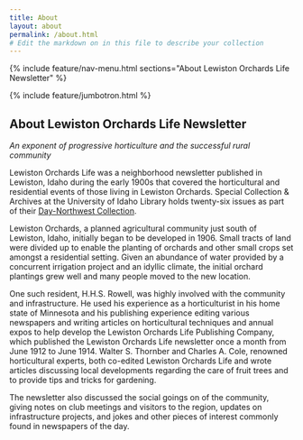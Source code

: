 ```yaml
---
title: About
layout: about
permalink: /about.html
# Edit the markdown on in this file to describe your collection
---
```

{% include feature/nav-menu.html sections="About Lewiston Orchards Life Newsletter" %} 

{% include feature/jumbotron.html %} 

## About Lewiston Orchards Life Newsletter

*An exponent of progressive horticulture and the successful rural community*

Lewiston Orchards Life was a neighborhood newsletter published in Lewiston, Idaho during the early 1900s that covered the horticultural and residential events of those living in Lewiston Orchards. Special Collection & Archives at the University of Idaho Library holds twenty-six issues as part of their [Day-Northwest Collection](https://alliance-primo.hosted.exlibrisgroup.com/permalink/f/11k6kk2/CP71138804070001451).

Lewiston Orchards, a planned agricultural community just south of Lewiston, Idaho, initially began to be developed in 1906. Small tracts of land were divided up to enable the planting of orchards and other small crops set amongst a residential setting. Given an abundance of water provided by a concurrent irrigation project and an idyllic climate, the initial orchard plantings grew well and many people moved to the new location. 

One such resident, H.H.S. Rowell, was highly involved with the community and infrastructure. He used his experience as a horticulturist in his home state of Minnesota and his publishing experience editing various newspapers and writing articles on horticultural techniques and annual expos to help develop the Lewiston Orchards Life Publishing Company, which published the Lewiston Orchards Life newsletter once a month from June 1912 to June 1914. Walter S. Thornber and Charles A. Cole, renowned horticultural experts, both co-edited Lewiston Orchards Life and wrote articles discussing local developments regarding the care of fruit trees and to provide tips and tricks for gardening. 

The newsletter also discussed the social goings on of the community, giving notes on club meetings and visitors to the region, updates on infrastructure projects, and jokes and other pieces of interest commonly found in newspapers of the day. 

